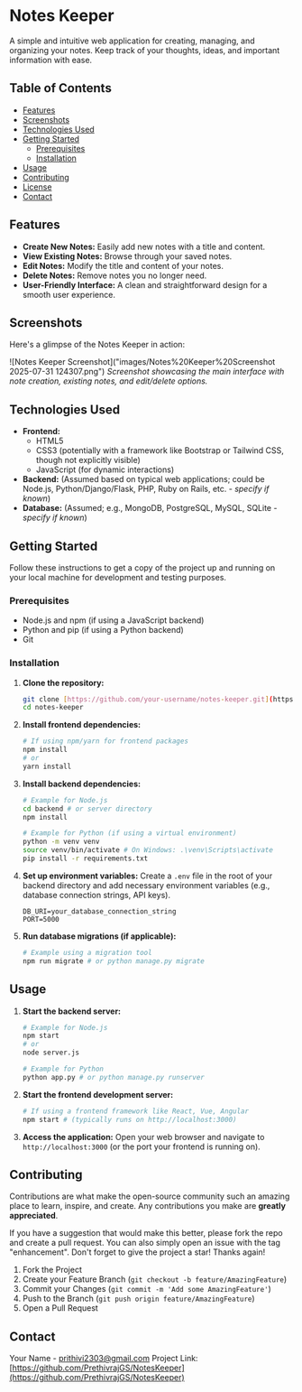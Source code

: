 # Notes Keeper

A simple and intuitive web application for creating, managing, and organizing your notes. Keep track of your thoughts, ideas, and important information with ease.

## Table of Contents

- [Features](#features)
- [Screenshots](#screenshots)
- [Technologies Used](#technologies-used)
- [Getting Started](#getting-started)
  - [Prerequisites](#prerequisites)
  - [Installation](#installation)
- [Usage](#usage)
- [Contributing](#contributing)
- [License](#license)
- [Contact](#contact)

## Features

* **Create New Notes:** Easily add new notes with a title and content.
* **View Existing Notes:** Browse through your saved notes.
* **Edit Notes:** Modify the title and content of your notes.
* **Delete Notes:** Remove notes you no longer need.
* **User-Friendly Interface:** A clean and straightforward design for a smooth user experience.

## Screenshots

Here's a glimpse of the Notes Keeper in action:

![Notes Keeper Screenshot]("images/Notes%20Keeper%20Screenshot 2025-07-31 124307.png")
*Screenshot showcasing the main interface with note creation, existing notes, and edit/delete options.*

## Technologies Used

* **Frontend:**
    * HTML5
    * CSS3 (potentially with a framework like Bootstrap or Tailwind CSS, though not explicitly visible)
    * JavaScript (for dynamic interactions)
* **Backend:** (Assumed based on typical web applications; could be Node.js, Python/Django/Flask, PHP, Ruby on Rails, etc. - *specify if known*)
* **Database:** (Assumed; e.g., MongoDB, PostgreSQL, MySQL, SQLite - *specify if known*)

## Getting Started

Follow these instructions to get a copy of the project up and running on your local machine for development and testing purposes.

### Prerequisites

* Node.js and npm (if using a JavaScript backend)
* Python and pip (if using a Python backend)
* Git

### Installation

1.  **Clone the repository:**
    ```bash
    git clone [https://github.com/your-username/notes-keeper.git](https://github.com/your-username/notes-keeper.git)
    cd notes-keeper
    ```
2.  **Install frontend dependencies:**
    ```bash
    # If using npm/yarn for frontend packages
    npm install
    # or
    yarn install
    ```
3.  **Install backend dependencies:**
    ```bash
    # Example for Node.js
    cd backend # or server directory
    npm install
    
    # Example for Python (if using a virtual environment)
    python -m venv venv
    source venv/bin/activate # On Windows: .\venv\Scripts\activate
    pip install -r requirements.txt
    ```
4.  **Set up environment variables:**
    Create a `.env` file in the root of your backend directory and add necessary environment variables (e.g., database connection strings, API keys).
    ```
    DB_URI=your_database_connection_string
    PORT=5000
    ```
5.  **Run database migrations (if applicable):**
    ```bash
    # Example using a migration tool
    npm run migrate # or python manage.py migrate
    ```

## Usage

1.  **Start the backend server:**
    ```bash
    # Example for Node.js
    npm start
    # or
    node server.js
    
    # Example for Python
    python app.py # or python manage.py runserver
    ```
2.  **Start the frontend development server:**
    ```bash
    # If using a frontend framework like React, Vue, Angular
    npm start # (typically runs on http://localhost:3000)
    ```
3.  **Access the application:**
    Open your web browser and navigate to `http://localhost:3000` (or the port your frontend is running on).

## Contributing

Contributions are what make the open-source community such an amazing place to learn, inspire, and create. Any contributions you make are **greatly appreciated**.

If you have a suggestion that would make this better, please fork the repo and create a pull request. You can also simply open an issue with the tag "enhancement".
Don't forget to give the project a star! Thanks again!

1.  Fork the Project
2.  Create your Feature Branch (`git checkout -b feature/AmazingFeature`)
3.  Commit your Changes (`git commit -m 'Add some AmazingFeature'`)
4.  Push to the Branch (`git push origin feature/AmazingFeature`)
5.  Open a Pull Request


## Contact

Your Name - [prithivi2303@gmail.com](mailto:your-email@example.com)
Project Link: [https://github.com/PrethivrajGS/NotesKeeper](https://github.com/PrethivrajGS/NotesKeeper)
